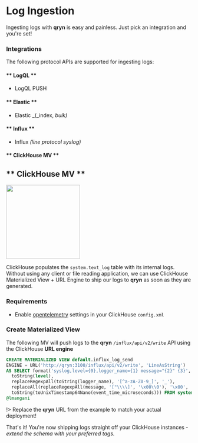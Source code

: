 # Log Ingestion

Ingesting logs with **qryn** is easy and painless. Just pick an integration and you're set!


### Integrations
The following protocol APIs are supported for ingesting logs:
<!-- tabs:start -->
#### ** LogQL **
* LogQL PUSH
#### ** Elastic **
* Elastic _(_index, _bulk)_
#### ** Influx **
* Influx _(line protocol syslog)_
#### ** ClickHouse MV **

## ** ClickHouse MV **

<img src="https://avatars.githubusercontent.com/u/54801242?s=200&v=4" width=200 />

ClickHouse populates the `system.text_log` table with its internal logs. Without using any client or file reading application, we can use ClickHouse Materialized View + URL Engine to ship our logs to **qryn** as soon as they are generated.

### Requirements
- Enable [opentelemetry](https://clickhouse.com/docs/en/operations/opentelemetry/) settings in your ClickHouse `config.xml`


### Create Materialized View

The following MV will push logs to the **qryn** `/influx/api/v2/write` API using the ClickHouse **URL engine**
```sql
CREATE MATERIALIZED VIEW default.influx_log_send
ENGINE = URL('http://qryn:3100/influx/api/v2/write', 'LineAsString')
AS SELECT format('syslog,level={0},logger_name={1} message="{2}" {3}', 
  toString(level), 
  replaceRegexpAll(toString(logger_name), '[^a-zA-Z0-9_]', '_'), 
  replaceAll(replaceRegexpAll(message, '["\\\\]', '\x00\\0'), '\x00', '\\'), 
  toString(toUnixTimestamp64Nano(event_time_microseconds))) FROM system.text_log;
@lmangani

```

!> Replace the **qryn** URL from the example to match your actual deployment!

That's it! You're now shipping logs straight off your ClickHouse instances - _extend the schema with your preferred tags._

<!-- tabs:end -->
